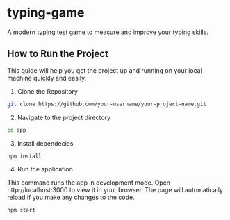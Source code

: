 # typing-game
A modern typing test game to measure and improve your typing skills.

## How to Run the Project
This guide will help you get the project up and running on your local machine quickly and easily.

1. Clone the Repository
```bash
git clone https://github.com/your-username/your-project-name.git
```
2. Navigate to the project directory
```bash
cd app
```
3. Install dependecies
```bash
npm install
```
4. Run the application

This command runs the app in development mode. Open http://localhost:3000 to view it in your browser. The page will automatically reload if you make any changes to the code.
```bash
npm start
```
